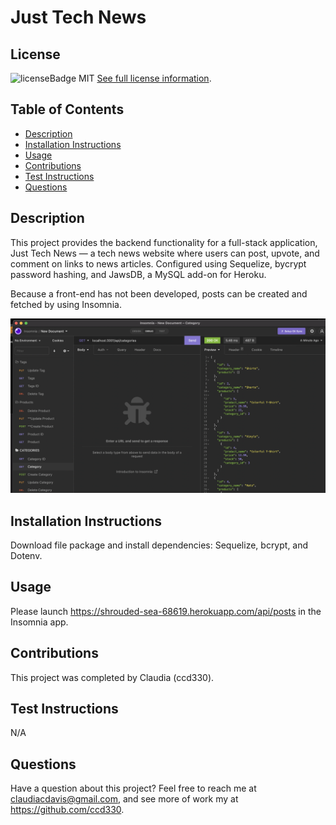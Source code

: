# Just Tech News

  
  ## License
  ![licenseBadge](https://img.shields.io/badge/License-MIT-blue.svg)
  MIT
  [See full license information](https://opensource.org/licenses/MIT).
  

  ## Table of Contents
  * [Description](#description)
  * [Installation Instructions](#installation-instructions)
  * [Usage](#usage)
  * [Contributions](#contributions)
  * [Test Instructions](#test-instructions)
  * [Questions](#questions)

  ## Description
  This project provides the backend functionality for a full-stack application, Just Tech News — a tech news website where users can post, upvote, and comment on links to news articles. Configured using Sequelize, bycrypt password hashing, and JawsDB, a MySQL add-on for Heroku.
  
  Because a front-end has not been developed, posts can be created and fetched by using Insomnia.
  
  <img src="https://github.com/ccd330/ecommerce-backend/blob/main/Develop/demo.png" />

  ## Installation Instructions
  Download file package and install dependencies: Sequelize, bcrypt, and Dotenv.

  ## Usage
  Please launch https://shrouded-sea-68619.herokuapp.com/api/posts in the Insomnia app.

  ## Contributions
  This project was completed by Claudia (ccd330).

  ## Test Instructions
  N/A

  ## Questions
  Have a question about this project? Feel free to reach me at claudiacdavis@gmail.com, and see more of work my at https://github.com/ccd330.
